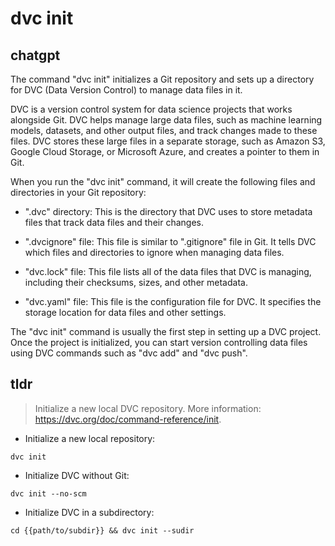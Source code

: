 # dvc init 
## chatgpt 
The command "dvc init" initializes a Git repository and sets up a directory for DVC (Data Version Control) to manage data files in it.

DVC is a version control system for data science projects that works alongside Git. DVC helps manage large data files, such as machine learning models, datasets, and other output files, and track changes made to these files. DVC stores these large files in a separate storage, such as Amazon S3, Google Cloud Storage, or Microsoft Azure, and creates a pointer to them in Git.

When you run the "dvc init" command, it will create the following files and directories in your Git repository:

- ".dvc" directory: This is the directory that DVC uses to store metadata files that track data files and their changes.

- ".dvcignore" file: This file is similar to ".gitignore" file in Git. It tells DVC which files and directories to ignore when managing data files.

- "dvc.lock" file: This file lists all of the data files that DVC is managing, including their checksums, sizes, and other metadata.

- "dvc.yaml" file: This file is the configuration file for DVC. It specifies the storage location for data files and other settings.

The "dvc init" command is usually the first step in setting up a DVC project. Once the project is initialized, you can start version controlling data files using DVC commands such as "dvc add" and "dvc push". 

## tldr 
 
> Initialize a new local DVC repository.
> More information: <https://dvc.org/doc/command-reference/init>.

- Initialize a new local repository:

`dvc init`

- Initialize DVC without Git:

`dvc init --no-scm`

- Initialize DVC in a subdirectory:

`cd {{path/to/subdir}} && dvc init --sudir`
